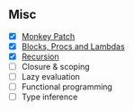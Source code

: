 ## Misc
- [x] [Monkey Patch](https://github.com/khandz/til/blob/master/programming/misc/monkey_patch.md)
- [x] [Blocks, Procs and Lambdas](https://github.com/khandz/til/blob/master/programming/misc/blocks_procs_and_lambdas.md)
- [x] [Recursion](https://github.com/khandz/til/blob/master/programming/misc/recursion.md)
- [ ] Closure & scoping
- [ ] Lazy evaluation
- [ ] Functional programming
- [ ] Type inference
